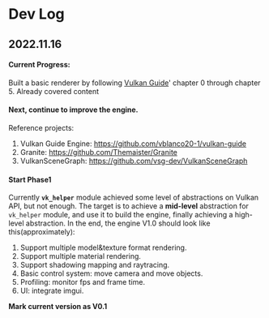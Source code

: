 # Dev Log

## 2022.11.16

#### Current Progress:

Built a basic renderer by following [Vulkan Guide](https://vkguide.dev/)' chapter 0 through chapter 5. Already covered content

#### Next, continue to improve the engine.

Reference projects:

1. Vulkan Guide Engine: https://github.com/vblanco20-1/vulkan-guide
2. Granite: https://github.com/Themaister/Granite
3. VulkanSceneGraph: https://github.com/vsg-dev/VulkanSceneGraph

#### Start Phase1

Currently **`vk_helper`** module achieved some level of abstractions on Vulkan API, but not enough.  The target is to achieve a **mid-level** abstraction for `vk_helper` module, and use it to build the engine, finally achieving a high-level abstraction.  In the end, the engine V1.0 should look like this(approximately):

1. Support multiple model&texture format rendering.
2. Support multiple material rendering.
3. Support shadowing mapping and raytracing.
4. Basic control system: move camera and move objects.
5. Profiling: monitor fps and frame time.
6. UI: integrate imgui.

**Mark current version as V0.1**